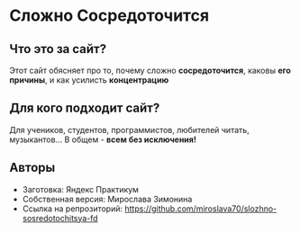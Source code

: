 Сложно Сосредоточится
=====================

## Что это за сайт?
Этот сайт обясняет про то, почему сложно **сосредоточится**, каковы **его причины**, и как усилисть **концентрацию**

## Для кого подходит сайт?
Для учеников, студентов, программистов, любителей читать, музыкантов...
В общем - **всем без исключения!**

## Авторы
* Заготовка: Яндекс Практикум
* Собственная версия: Мирослава Зимонина
* Ссылка на репрозиторий: https://github.com/miroslava70/slozhno-sosredotochitsya-fd